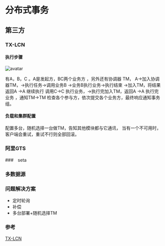 # 分布式事务

## 第三方 
### TX-LCN
#### 执行步骤
![avatar](http://www.txlcn.org/img/docs/yuanli.png)

有A，B，C 。A是发起方，BC两个业务方 ，另外还有协调器 TM，
A->加入协调器TM，->执行任务->调用业务B ->业务B执行业务->执行结束 ->加入TM，将结果返回A ->A 继续执行 调用C->C 执行业务，->执行完加入TM，返回A ->A 执行完业务 ，通知TM->TM 检查各个参与方，依次提交各个业务方，最终响应通知事务组。

#### 负载和集群配置
配置多台，随机选择一台做TM，告知其他模块都与它通讯，
当有一个不可用时，客户端会重试，重试不行则全部回滚。

### 阿里GTS

###　seta

###  多数据源

### 问题解决方案
- 定时轮询
- 补偿
- 多台部署+随机选择TM

### 参考

[TX-LCN](http://www.txlcn.org/zh-cn/docs/preface.html)
